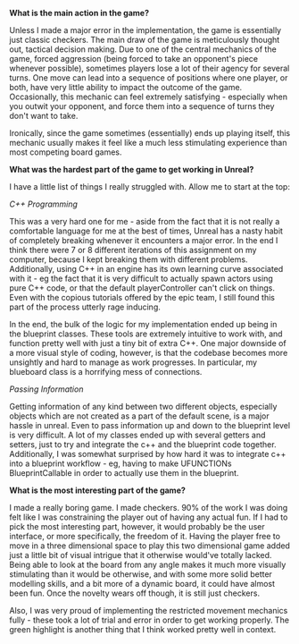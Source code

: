 **What is the main action in the game?**

Unless I made a major error in the implementation, the game is essentially just classic checkers. The main draw of the game is meticulously thought out, tactical decision making. Due to one of the central mechanics of the game, forced aggression (being forced to take an opponent's piece whenever possible), sometimes players lose a lot of their agency for several turns. One move can lead into a sequence of positions where one player, or both, have very little ability to impact the outcome of the game. Occasionally, this mechanic can feel extremely satisfying - especially when you outwit your opponent, and force them into a sequence of turns they don't want to take.

Ironically, since the game sometimes (essentially) ends up playing itself, this mechanic usually makes it feel like a much less stimulating experience than most competing board games. 

**What was the hardest part of the game to get working in Unreal?**

I have a little list of things I really struggled with. Allow me to start at the top:

*C++ Programming*

This was a very hard one for me - aside from the fact that it is not really a comfortable language for me at the best of times, Unreal has a nasty habit of completely breaking whenever it encounters a major error. In the end I think there were 7 or 8 different iterations of this assignment on my computer, because I kept breaking them with different problems. Additionally, using C++ in an engine has its own learning curve associated with it - eg the fact that it is very difficult to actually spawn actors using pure C++ code, or that the default playerController can't click on things. Even with the copious tutorials offered by the epic team, I still found this part of the process utterly rage inducing.

In the end, the bulk of the logic for my implementation ended up being in the blueprint classes. These tools are extremely intuitive to work with, and function pretty well with just a tiny bit of extra C++. One major downside of a more visual style of coding, however, is that the codebase becomes more unsightly and hard to manage as work progresses. In particular, my blueboard class is a horrifying mess of connections.

*Passing Information*

Getting information of any kind between two different objects, especially objects which are not created as a part of the default scene, is a major hassle in unreal. Even to pass information up and down to the blueprint level is very difficult. A lot of my classes ended up with several getters and setters, just to try and integrate the c++ and the blueprint code together. Additionally, I was somewhat surprised by how hard it was to integrate c++ into a blueprint workflow - eg, having to make UFUNCTIONs BlueprintCallable in order to actually use them in the blueprint.

**What is the most interesting part of the game?**

I made a really boring game. I made checkers. 90% of the work I was doing felt like I was constraining the player out of having any actual fun. If I had to pick the most interesting part, however, it would probably be the user interface, or more specifically, the freedom of it. Having the player free to move in a three dimensional space to play this two dimensional game added just a little bit of visual intrigue that it otherwise would've totally lacked. Being able to look at the board from any angle makes it much more visually stimulating than it would be otherwise, and with some more solid better modelling skills, and a bit more of a dynamic board, it could have almost been fun. Once the novelty wears off though, it is still just checkers. 

Also, I was very proud of implementing the restricted movement mechanics fully - these took a lot of trial and error in order to get working properly. The green highlight is another thing that I think worked pretty well in context. 
